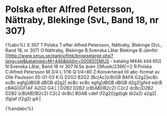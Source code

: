 # Polska efter Alfred Petersson, Nättraby, Blekinge (SvL, Band 18, nr 307)

{%abc%}
X:307
T:Polska
T:efter Alfred Petersson, Nättraby, Blekinge (SvL, Band 18, nr 307)
O:Nättraby, Blekinge
B:Svenska Låtar Blekinge
B:Jämför [[http://www.smus.se/earkiv/fmk/browselarge.php?lang=sw&katalogid=M+44b&bildnr=00065|SMUS - katalog M44b bild 65]]
N:Svenska Låtar, Band 18 nr 307
N:Se även [[Musik/2366|+]]
R:Polska
C:Alfred Petersson
M:3/4
L:1/16
Q:1/4=80
Z:Konverterad till abc-format av  Olle Paulsson 05-01-03
K:G
D2G2 B2G2 (Bc)Ac|(cB)GB BAFA G2g2|ecBc ecBc egfg|dBGB dBGB d2g2|
ecBc ecBc egfg|dBGB dBGB d2g2|gfed edcB cBAG|(GF)AF A2G2 G4:|
|:D2B2 D2B2 (cB)AB|(B2c2) C2c2 dcBc|D2B2 D2B2 (cB)AB|(B2c2) C2c2 dcBc|
BGAB cdef (f2g2)|(gd)gb (b2a2) a2g2|(fg)af (f2g2) g4:|

{%endabc%}

